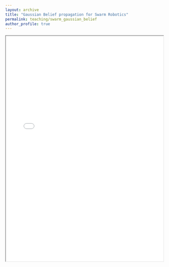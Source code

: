 ```yaml
---
layout: archive
title: "Gaussian Belief propagation for Swarm Robotics"
permalink: teaching/swarm_gaussian_belief
author_profile: true
---
```


<iframe 
  src="_pages/teaching/GBP/widget1.html" 
  width="100%" 
  height="720"
></iframe>
